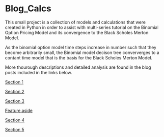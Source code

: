 # Blog_Calcs


This small project is a collection of models and calculations that were created in Python in order to assist with multi-series tutorial on the Binomial Option Pricing Model and its convergence to the Black Scholes Merton Model.

As the binomial option model time steps increase in number such that they become arbitrarily small, the Binomial model decison tree conververges to a contant time model that is the basis for the Black Scholes Merton Model.

More thourough descriptions and detailed analysis are found in the blog posts included in the links below.

[Section 1](https://aleighasardina.wordpress.com/2020/03/06/binomial-models-in-option-pricing-part-1/)

[Section 2](https://aleighasardina.wordpress.com/2020/03/19/binomial-models-in-option-pricing-part-2/)

[Section 3](https://aleighasardina.wordpress.com/2020/03/27/binomial-models-in-option-pricing-part-3/)

[Feature aside](https://aleighasardina.wordpress.com/2020/04/03/binomial-model-feature-changes/)

[Section 4](https://aleighasardina.wordpress.com/2020/04/11/binomial-models-in-option-pricing-part-4/)

[Section 5](https://aleighasardina.wordpress.com/2020/04/18/binomial-models-in-option-pricing-part-5/)